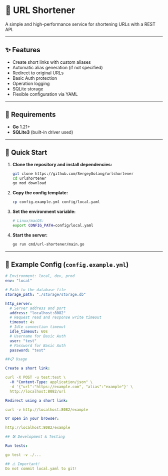 # 🔗 URL Shortener

A simple and high-performance service for shortening URLs with a REST API.

---

## ✨ Features

- Create short links with custom aliases
- Automatic alias generation (if not specified)
- Redirect to original URLs
- Basic Auth protection
- Operation logging
- SQLite storage
- Flexible configuration via YAML

---

## 📌 Requirements

- **Go** 1.21+
- **SQLite3** (built-in driver used)

---

## 🚀 Quick Start

1. **Clone the repository and install dependencies:**
    ```bash
    git clone https://github.com/SergeyGolang/urlshortener
    cd urlshortener
    go mod download
    ```

2. **Copy the config template:**
    ```bash
    cp config.example.yml config/local.yaml
    ```

3. **Set the environment variable:**
    ```bash
    # Linux/macOS:
    export CONFIG_PATH=config/local.yaml
    ```

4. **Start the server:**
    ```bash
    go run cmd/url-shortener/main.go
    ```

---

## 🔧 Example Config (`config.example.yml`)

```yaml
# Environment: local, dev, prod
env: "local"

# Path to the database file
storage_path: "./storage/storage.db"

http_server:
  # Server address and port
  address: "localhost:8082"
  # Request read and response write timeout
  timeout: 4s
  # Idle connection timeout
  idle_timeout: 60s
  # Username for Basic Auth
  user: "test"
  # Password for Basic Auth
  password: "test"

##📋 Usage

Create a short link:

curl -X POST -u test:test \
  -H "Content-Type: application/json" \
  -d '{"url":"https://example.com", "alias":"example"}' \
  http://localhost:8082/url

Redirect using a short link:

curl -v http://localhost:8082/example

Or open in your browser:

http://localhost:8082/example

## 🛠 Development & Testing

Run tests:

go test -v ./...

## ⚠️ Important!
Do not commit local.yaml to git!